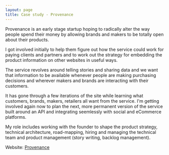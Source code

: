 ```yaml
---
layout: page
title: Case study - Provenance
---
```


Provenance is an early stage startup hoping to radically alter the way people spend their money by allowing brands and makers to be totally open about their products. 

I got involved initially to help them figure out how the service could work for paying clients and partners and to work out the strategy for embedding the product information on other websites in useful ways.

The service revolves around telling stories and sharing data and we want that information to be available whenever people are making purchasing decisions and wherever makers and brands are interacting with their customers. 

It has gone through a few iterations of the site while learning what customers, brands, makers, retailers all want from the service. I'm getting involved again now to plan the next, more permanent version of the service built around an API and integrating seemlessly with social and eCommerce platforms. 

My role includes working with the founder to shape the product strategy, technical architecture, road-mapping, hiring and managing the technical team and product management (story writing, backlog management).

Website: [Provenance](http://provenance.org/)